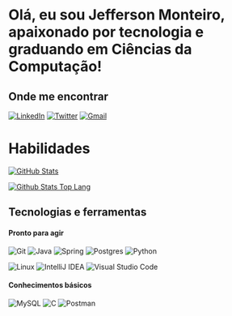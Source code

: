 # Olá, eu sou Jefferson Monteiro, apaixonado por tecnologia e graduando em Ciências da Computação!

## Onde me encontrar

[![LinkedIn](https://img.shields.io/badge/LinkedIn-0077B5?style=for-the-badge&logo=linkedin&logoColor=white)](https://www.linkedin.com/in/jeff-mont-dev/)
[![Twitter](https://img.shields.io/badge/Twitter-1DA1F2?style=for-the-badge&logo=twitter&logoColor=white)](https://twitter.com/jcvm_py)
[![Gmail](https://img.shields.io/badge/Gmail-D14836?style=for-the-badge&logo=gmail&logoColor=white)](jeffesoncarvalho10@gmail.com)


# Habilidades

[![GitHub Stats](https://github-readme-stats.vercel.app/api?username=oakanderson&show_icons=true&theme=nord&include_all_commits=true&count_private=true)](https://github.com/anuraghazra/github-readme-stats)

[![Github Stats Top Lang](https://github-readme-stats.vercel.app/api/top-langs/?username=oakanderson&layout=compact&langs_count=7&theme=nord)](https://github.com/anuraghazra/github-readme-stats)


## Tecnologias e ferramentas

#### Pronto para agir

![Git](https://img.shields.io/badge/git-%23F05033.svg?style=for-the-badge&logo=git&logoColor=white)
![Java](https://img.shields.io/badge/java-%23ED8B00.svg?style=for-the-badge&logo=java&logoColor=white)
![Spring](https://img.shields.io/badge/spring-%236DB33F.svg?style=for-the-badge&logo=spring&logoColor=white)
![Postgres](https://img.shields.io/badge/postgres-%23316192.svg?style=for-the-badge&logo=postgresql&logoColor=white)
![Python](https://img.shields.io/badge/python-3670A0?style=for-the-badge&logo=python&logoColor=ffdd54)

![Linux](https://img.shields.io/badge/Linux-FCC624?style=for-the-badge&logo=linux&logoColor=black)
![IntelliJ IDEA](https://img.shields.io/badge/IntelliJIDEA-000000.svg?style=for-the-badge&logo=intellij-idea&logoColor=white)
![Visual Studio Code](https://img.shields.io/badge/Visual%20Studio%20Code-0078d7.svg?style=for-the-badge&logo=visual-studio-code&logoColor=white)

#### Conhecimentos básicos

![MySQL](https://img.shields.io/badge/mysql-%2300f.svg?style=for-the-badge&logo=mysql&logoColor=white)
![C](https://img.shields.io/badge/c-%2300599C.svg?style=for-the-badge&logo=c&logoColor=white)
![Postman](https://img.shields.io/badge/Postman-FF6C37?style=for-the-badge&logo=postman&logoColor=white)

